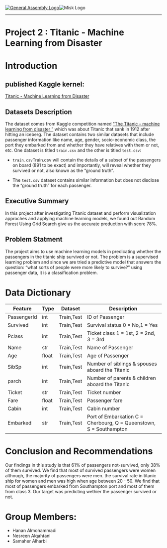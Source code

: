 [![General Assembly Logo](https://camo.githubusercontent.com/1a91b05b8f4d44b5bbfb83abac2b0996d8e26c92/687474703a2f2f692e696d6775722e636f6d2f6b6538555354712e706e67)](https://generalassemb.ly/education/web-development-immersive)![Misk Logo](https://i.ibb.co/KmXhJbm/Webp-net-resizeimage-1.png)

---
# Project 2 : Titanic - Machine Learning from Disaster



# Introduction 
## published Kaggle kernel:

[Titanic - Machine Learning from Disaster](https://www.kaggle.com/hananxx/titanic)


## Datasets Description 

The dataset comes from Kaggle competition named ["The Titanic - machine learning from disaster ”](https://www.kaggle.com/c/titanic/data) which was about Titanic that sank in 1912 after hitting an iceberg. The dataset contains two similar datasets that include passenger information like name, age, gender, socio-economic class, the port they embarked from and whether they have relatives with them or not, etc. 
One dataset is titled `train.csv` and the other is titled `test.csv`:
- `train.csv`Train.csv will contain the details of a subset of the passengers on board (891 to be exact) and importantly, will reveal whether they survived or not, also known as the “ground truth”.

- The `test.csv` dataset contains similar information but does not disclose the “ground truth” for each passenger.

## Executive Summary
In this project after investigating Titanic dataset and perform visualization approches and applying machine learning models, we found out Random Forest Using Grid Search give us the accurate preduction with score 78%.


## Problem Statment
The project aims to use machine learning models in predicating whether the passengers in the titanic ship survived or not. The problem is a supervised learning problem and since we are tried a predictive model that answers the question: “what sorts of people were more likely to survive?” using passenger data, it is a classification problem.


# Data Dictionary

|Feature|Type|Dataset|Description|
|---|---|---|---|
|PassengerId|int| Train,Test|ID of Passenger| 
|Survived|int| Train,Test|Survival status 0 = No,1 = Yes|
|Pclass|int| Train,Test|Ticket class	1 = 1st, 2 = 2nd, 3 = 3rd|
|Name|str| Train,Test|Name of Passenger|
|Age|float| Train,Test|Age of Passenger|
|SibSp|int| Train,Test|Number of siblings & spouses aboard the Titanic|
|parch|int| Train,Test|Number of parents & children aboard the Titanic|
|Ticket|str| Train,Test|Ticket number|
|Fare|float| Train,Test|Passenger fare|
|Cabin|int| Train,Test|Cabin number|
|Embarked|str| Train,Test|Port of Embarkation	C = Cherbourg, Q = Queenstown, S = Southampton|


# Conclusion and Recommendations

Our findings in this study is that 61% of passengers not-survived, only 38% of them survived. We find that most of survived passengers were women although, the majority of passengers were men. the survival rate in titanic ship for women and men was high when age between 20 - 50. We find that most of passengers embarked from Southampton port and most of them from class 3. Our target was predicting wethier the passenger survived or not. 

# Group Members:
- Hanan Almohammadi 
- Nesreen Alqahtani
- Samaher Alharbi
